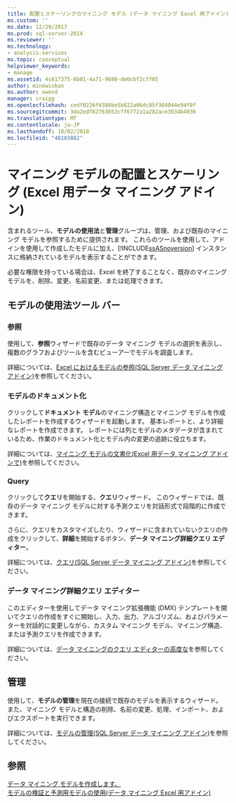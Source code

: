 ```yaml
---
title: 配置とスケーリングのマイニング モデル (データ マイニング Excel 用アドイン) |Microsoft Docs
ms.custom: ''
ms.date: 12/29/2017
ms.prod: sql-server-2014
ms.reviewer: ''
ms.technology:
- analysis-services
ms.topic: conceptual
helpviewer_keywords:
- manage
ms.assetid: 4c617375-6b01-4a71-9680-de0cbf2cff05
author: minewiskan
ms.author: owend
manager: craigg
ms.openlocfilehash: cedf0226f4386be5b822a06dc85f384044e94f0f
ms.sourcegitcommit: 3da2edf82763852cff6772a1a282ace3034b4936
ms.translationtype: MT
ms.contentlocale: ja-JP
ms.lasthandoff: 10/02/2018
ms.locfileid: "48103882"
---
```

# <a name="deploying-and-scaling-mining-models-data-mining-add-ins-for-excel"></a>マイニング モデルの配置とスケーリング (Excel 用データ マイニング アドイン)
  含まれるツール、**モデルの使用法**と**管理**グループは、管理、および既存のマイニング モデルを参照するために提供されます。 これらのツールを使用して、アドインを使用して作成したモデルに加え、[!INCLUDE[ssASnoversion](../includes/ssasnoversion-md.md)] インスタンスに格納されているモデルを表示することができます。  
  
 必要な権限を持っている場合は、Excel を終了することなく、既存のマイニング モデルを、削除、変更、名前変更、または処理できます。  
  
## <a name="model-usage-toolbar"></a>モデルの使用法ツール バー  
  
### <a name="browse"></a>参照  
 使用して、**参照**ウィザードで既存のデータ マイニング モデルの選択を表示し、複数のグラフおよびツールを含むビューアーでモデルを調査します。  
  
 詳細については、[Excel におけるモデルの参照&#40;SQL Server データ マイニング アドイン&#41;](browsing-models-in-excel-sql-server-data-mining-add-ins.md)を参照してください。  
  
### <a name="document-model"></a>モデルのドキュメント化  
 クリックして**ドキュメント モデル**のマイニング構造とマイニング モデルを作成したレポートを作成するウィザードを起動します。 基本レポートと、より詳細なレポートを作成できます。 レポートには列とモデルのメタデータが含まれているため、作業のドキュメント化とモデル内の変更の追跡に役立ちます。  
  
 詳細については、[マイニング モデルの文書化&#40;Excel 用データ マイニング アドインで&#41;](documenting-mining-models-data-mining-add-ins-for-excel.md)を参照してください。  
  
### <a name="query"></a>Query  
 クリックして**クエリ**を開始する、**クエリ**ウィザード。 このウィザードでは、既存のデータ マイニング モデルに対する予測クエリを対話形式で段階的に作成できます。  
  
 さらに、クエリをカスタマイズしたり、ウィザードに含まれていないクエリの作成をクリックして、**詳細**を開始するボタン、**データ マイニング詳細クエリ エディター**。  
  
 詳細については、[クエリ&#40;SQL Server データ マイニング アドイン&#41;](query-sql-server-data-mining-add-ins.md)を参照してください。  
  
### <a name="data-mining-advanced-query-editor"></a>データ マイニング詳細クエリ エディター  
 このエディターを使用してデータ マイニング拡張機能 (DMX) テンプレートを開いてクエリの作成をすぐに開始し、入力、出力、アルゴリズム、およびパラメーターを対話的に変更しながら、カスタム マイニング モデル、マイニング構造、または予測クエリを作成できます。  
  
 詳細については、[データ マイニングのクエリ エディターの高度な](advanced-data-mining-query-editor.md)を参照してください。  
  
## <a name="management"></a>管理  
 使用して、**モデルの管理**を現在の接続で既存のモデルを表示するウィザード。 また、マイニング モデルと構造の削除、名前の変更、処理、インポート、およびエクスポートを実行できます。  
  
 詳細については、[モデルの管理&#40;SQL Server データ マイニング アドイン&#41;](manage-models-sql-server-data-mining-add-ins.md)を参照してください。  
  
## <a name="see-also"></a>参照  
 [データ マイニング モデルを作成します。](creating-a-data-mining-model.md)   
 [モデルの検証と予測用モデルの使用&#40;データ マイニング Excel 用アドイン&#41;](validating-models-and-using-models-for-prediction-data-mining-add-ins-for-excel.md)  
  
  
